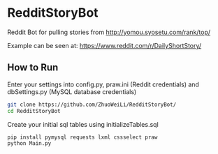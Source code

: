 # RedditStoryBot

Reddit Bot for pulling stories from http://yomou.syosetu.com/rank/top/

Example can be seen at: https://www.reddit.com/r/DailyShortStory/


## How to Run

Enter your settings into config.py, praw.ini (Reddit credentials) and dbSettings.py (MySQL database credentials) 

```bash
git clone https://github.com/ZhuoWeiLi/RedditStoryBot/
cd RedditStoryBot
```
Create your initial sql tables using initializeTables.sql

```bash
pip install pymysql requests lxml cssselect praw 
python Main.py
```
